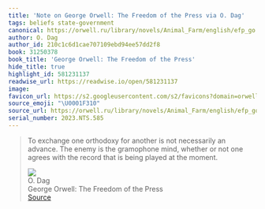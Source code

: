 ```yaml
---
title: 'Note on George Orwell: The Freedom of the Press via O. Dag'
tags: beliefs state-government
canonical: https://orwell.ru/library/novels/Animal_Farm/english/efp_go
author: O. Dag
author_id: 210c1c6d1cae707109ebd94ee57dd2f8
book: 31250378
book_title: 'George Orwell: The Freedom of the Press'
hide_title: true
highlight_id: 581231137
readwise_url: https://readwise.io/open/581231137
image:
favicon_url: https://s2.googleusercontent.com/s2/favicons?domain=orwell.ru
source_emoji: "\U0001F310"
source_url: https://orwell.ru/library/novels/Animal_Farm/english/efp_go#:~:text=To%20exchange%20one,at%20the%20moment.
serial_number: 2023.NTS.585
---
```

> To exchange one orthodoxy for another is not necessarily an advance. The enemy is the gramophone mind, whether or not one agrees with the record that is being played at the moment.
> <div class="quoteback-footer"><div class="quoteback-avatar"><img class="mini-favicon" src="https://s2.googleusercontent.com/s2/favicons?domain=orwell.ru"></div><div class="quoteback-metadata"><div class="metadata-inner"><span style="display:none">FROM:</span><div aria-label="O. Dag" class="quoteback-author"> O. Dag</div><div aria-label="George Orwell: The Freedom of the Press" class="quoteback-title"> George Orwell: The Freedom of the Press</div></div></div><div class="quoteback-backlink"><a target="_blank" aria-label="go to the full text of this quotation" rel="noopener" href="https://orwell.ru/library/novels/Animal_Farm/english/efp_go#:~:text=To%20exchange%20one,at%20the%20moment." class="quoteback-arrow"> Source</a></div></div>